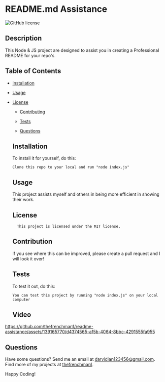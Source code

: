 # README.md Assistance
  ![GitHub license](https://img.shields.io/badge/license-MIT-blue.svg)

  ## Description
  
  This Node & JS project are designed to assist you in creating a Professional README for your repo's.
  
  ## Table of Contents
  
  * [Installation](#Installation)
  
  * [Usage](#Usage)
  
* [License](#license)

  * [Contributing](#contributing)
  
  * [Tests](#tests)
  
  * [Questions](#questions)
  
  
  ## Installation
  To install it for yourself, do this: 
  ```
  Clone this repo to your local and run "node index.js"
  ```
  
  ## Usage 
  
  This project assists myself and others in being more efficient in showing their work.
  
  ## License
        This project is licensed under the MIT license.
  
  ## Contribution 
  
  If you see where this can be improved, please create a pull request and I will look it over!
  
  ## Tests 
  
  To test it out, do this: 
  
  ```
  You can test this project by running "node index.js" on your local computer
  ```
  
  ## Video

https://github.com/thefrenchman1/readme-assistance/assets/139165770/d4374565-af5b-4064-8bbc-4291555fa955

  ## Questions 
  
  Have some questions? Send me an email at darvidian123456@gmail.com. Find more of my projects at [thefrenchman1](https://github.com/thefrenchman1/).
  
  Happy Coding! 
  
  
